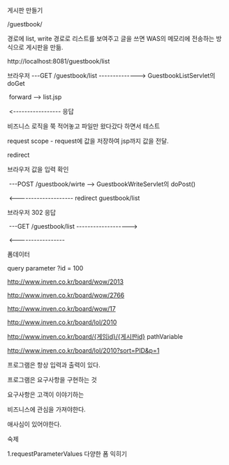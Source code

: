게시판 만들기



/guestbook/

경로에 list, write 경로로 리스트를 보여주고 글을 쓰면 WAS의 메모리에 전송하는 방식으로 게시판을 만듦.



http://localhost:8081/guestbook/list

브라우저 ---GET /guestbook/list --------------> GuestbookListServlet의 doGet 

​										forward --> list.jsp

​							<----------------- 응답



비즈니스 로직을 쭉 적어놓고 파일만 왔다갔다 하면서 테스트



request scope - request에 값을 저장하여 jsp까지 값을 전달.



redirect 

브라우저 값을 입력 확인

​	---POST /guestbook/wirte		--> GuestbookWriteServlet의 doPost()

​					<-------------------- redirect guestbook/list

브라우저 302 응답

​	---GET /guestbook/list ------------------->

​					<-----------------



폼데이터

query parameter ?id = 100



http://www.inven.co.kr/board/wow/2013

http://www.inven.co.kr/board/wow/2766

http://www.inven.co.kr/board/wow/17

http://www.inven.co.kr/board/lol/2010



http://www.inven.co.kr/board/{게임id}/{게시판id} pathVariable

http://www.inven.co.kr/board/lol/2010?sort=PID&p=1



프로그램은 항상 입력과 출력이 있다. 



프로그램은 요구사항을 구현하는 것

요구사항은 고객이 이야기하는 

비즈니스에 관심을 가져야한다. 

애사심이 있어야한다.



숙제

1.requestParameterValues 다양한 폼 익히기

